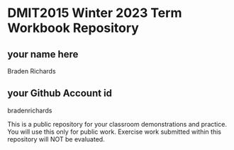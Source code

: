 # DMIT2015 Winter 2023 Term Workbook Repository

## your name here
Braden Richards

## your Github Account id
bradenrichards

This is a public repository for your classroom demonstrations and practice. You will use this only for public work. Exercise work submitted within this repository will NOT be evaluated.

